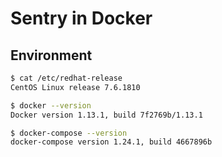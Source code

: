 # Sentry in Docker

## Environment
```bash
$ cat /etc/redhat-release
CentOS Linux release 7.6.1810

$ docker --version
Docker version 1.13.1, build 7f2769b/1.13.1

$ docker-compose --version
docker-compose version 1.24.1, build 4667896b
```
